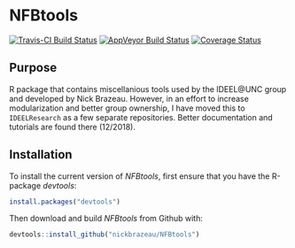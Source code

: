 # NFBtools
[![Travis-CI Build Status](https://travis-ci.org/nickbrazeau/NFBtools.svg?branch=master)](https://travis-ci.org/nickbrazeau/NFBtools)
[![AppVeyor Build Status](https://ci.appveyor.com/api/projects/status/github/nickbrazeau/NFBtools?branch=master&svg=true)](https://ci.appveyor.com/project/nickbrazeau/NFBtools)
[![Coverage Status](https://img.shields.io/codecov/c/github/nickbrazeau/NFBtools/master.svg)](https://codecov.io/github/nickbrazeau/NFBtools?branch=master)

## Purpose 
  
R package that contains miscellanious tools used by the IDEEL@UNC group and developed by Nick Brazeau. However, in an effort to increase modularization and better group ownership, I have moved this to `IDEELResearch` as a few separate repositories. Better documentation and tutorials are found there (12/2018). 
  

## Installation 
To install the current version of _NFBtools_, first ensure that you have the R-package _devtools_:
``` r
install.packages("devtools")
```

Then download and build _NFBtools_ from Github with: 
``` r
devtools::install_github("nickbrazeau/NFBtools")
```
